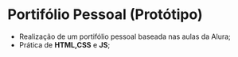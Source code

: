 # Portifólio Pessoal (Protótipo)

- Realização de um portifólio pessoal baseada nas aulas da Alura;
- Prática de **HTML,CSS** e **JS**;
